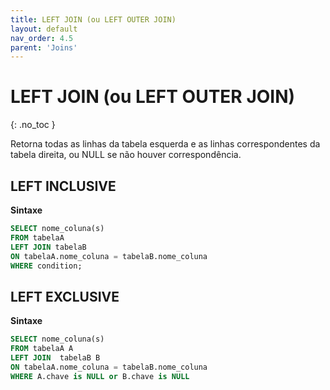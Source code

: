```yaml
---
title: LEFT JOIN (ou LEFT OUTER JOIN)
layout: default
nav_order: 4.5
parent: 'Joins'
---
```




# LEFT JOIN (ou LEFT OUTER JOIN)
{: .no_toc }

Retorna todas as linhas da tabela esquerda e as linhas correspondentes da tabela direita, ou NULL se não houver correspondência.

## LEFT INCLUSIVE

**Sintaxe**

```sql
SELECT nome_coluna(s)
FROM tabelaA
LEFT JOIN tabelaB
ON tabelaA.nome_coluna = tabelaB.nome_coluna
WHERE condition; 
```

## LEFT EXCLUSIVE

**Sintaxe**

```sql
SELECT nome_coluna(s)
FROM tabelaA A
LEFT JOIN  tabelaB B
ON tabelaA.nome_coluna = tabelaB.nome_coluna
WHERE A.chave is NULL or B.chave is NULL
```

<br>